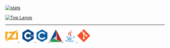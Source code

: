 [![stats](https://github-readme-stats.vercel.app/api?username=PatrickTorgerson&count_private=true&include_all_commits=true&show_icons=true&bg_color=00000000&border_color=444444&theme=dracula&card_width=500)](https://github.com/PatrickTorgerson?tab=repositories)

[![Top Langs](https://github-readme-stats.vercel.app/api/top-langs/?username=PatrickTorgerson&layout=compact&bg_color=00000000&border_color=444444&theme=dracula&card_width=450)](https://github.com/PatrickTorgerson?tab=repositories)

---

<div>
  <a href="https://ziglang.org/">
    <img src="https://github.com/devicons/devicon/blob/master/icons/zig/zig-original.svg" title="Zig" alt="Zig" width="40" height="40"/>
  </a>&nbsp;
  
  <a href="https://isocpp.org/">
    <img src="https://github.com/devicons/devicon/blob/master/icons/cplusplus/cplusplus-plain.svg" title="Zig" alt="Zig" width="40" height="40"/>
  </a>
  
  <a href="https://en.cppreference.com/w/c">
    <img src="https://github.com/devicons/devicon/blob/master/icons/c/c-plain.svg" title="C" alt="C" width="40" height="40"/>
  </a>
  
  <a href="https://cmake.org/">
    <img src="https://github.com/devicons/devicon/blob/master/icons/cmake/cmake-original.svg" title="cmake" alt="cmake" width="40" height="40"/>
  </a>
  
  <a href="https://www.java.com/en/">
    <img src="https://github.com/devicons/devicon/blob/master/icons/java/java-original.svg" title="Java" alt="Java" width="40" height="40"/>
  </a>
  
  <a href="https://git-scm.com/">
    <img src="https://github.com/devicons/devicon/blob/master/icons/git/git-original.svg" title="Git" **alt="Git" width="40" height="40"/>
  </a>
</div>
